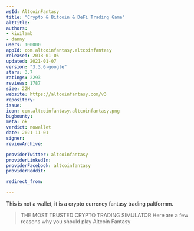 ```yaml
---
wsId: AltcoinFantasy
title: "Crypto & Bitcoin & DeFi Trading Game"
altTitle: 
authors:
- kiwilamb
- danny
users: 100000
appId: com.altcoinfantasy.altcoinfantasy
released: 2018-01-05
updated: 2021-01-07
version: "3.3.6-google"
stars: 3.7
ratings: 2293
reviews: 1787
size: 22M
website: https://altcoinfantasy.com/v3
repository: 
issue: 
icon: com.altcoinfantasy.altcoinfantasy.png
bugbounty: 
meta: ok
verdict: nowallet
date: 2021-11-01
signer: 
reviewArchive:

providerTwitter: altcoinfantasy
providerLinkedIn: 
providerFacebook: altcoinfantasy
providerReddit: 

redirect_from:

---
```


This is not a wallet, it is a crypto currency fantasy trading paltformm.

> THE MOST TRUSTED CRYPTO TRADING SIMULATOR Here are a few reasons why you should play Altcoin Fantasy


